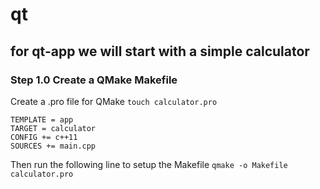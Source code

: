 # qt

## for qt-app we will start with a simple calculator

### Step 1.0 Create a QMake Makefile

Create a .pro file for QMake `touch calculator.pro`
```
TEMPLATE = app
TARGET = calculator
CONFIG += c++11
SOURCES += main.cpp
```

Then run the following line to setup the Makefile
`qmake -o Makefile calculator.pro`
